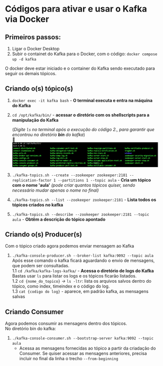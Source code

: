 # Códigos para ativar e usar o Kafka via Docker

## Primeiros passos:

1. Ligar o Docker Desktop
2. Subir o containet do Kafka para o Docker, com o código:
`docker compose up -d kafka`

O docker deve estar iniciado e o container do Kafka sendo executado para seguir os demais tópicos.

## Criando o(s) tópico(s)
1. `docker exec -it kafka bash` - **O terminal executa e entra na máquina do Kafka**  
2. `cd /opt/kafka/bin/` - **acessar o diretório com os shellscripts para a manipulação do Kafka**   

    (*Digite `ls` no terminal após a execução do código 2., para garantir que encontrou no diretório **bin** do kafka*)  
    📌  
    ![Arquitetura Kafka](https://raw.githubusercontent.com/vbs-matheus/PosGraduacao-EngDados/refs/heads/main/02.%20Processamento-de-Fluxos-Discretos-e-Continuos-de-Dados/imgs/diretorio-bin_kafka.png)
3. `./kafka-topics.sh --create --zookeeper zookeeper:2181 --replication-factor 1 --partitions 1 --topic aula` - **Cria um tópico com o nome 'aula'** *(pode criar quantos tópicos quiser, sendo necessário mudar apenas o nome no final)*
4. `./kafka-topics.sh --list --zookeeper zookeeper:2181` - **Lista todos os tópicos criados no kafka**
5. `./kafka-topics.sh --describe --zookeeper zookeeper:2181 --topic aula` - **Obtêm a descrição do tópico apontado**
   
## Criando o(s) Producer(s)
Com o tópico criado agora podemos enviar mensagem ao Kafka

1. `./kafka-console-producer.sh --broker-list kafka:9092 --topic aula`  
    Após esse comando o kafka ficará aguardando o envio de mensagens, que podem ser consultadas.    
   1.1 `cd /kafka/kafka-logs-kafka/` - **Acessa o diretório de logs do Kafka**     
    Bastas usar `ls` para listar os logs e os tópicos ficarão listados.     
   1.2 `cd {nome_do_topico}` *->* `ls -ltr`: lista os arquivos salvos dentro do tópico, como index, timeindex e o código do log.      
   1.3 `cat {codigo do log}` - aparece, em padrão kafka, as mensagens salvas

## Criando Consumer
Agora podemos consumir as mensagens dentro dos tópicos.   
No diretório bin do kafka:
1. `./kafka-console-consumer.sh --bootstrap-server kafka:9092 --topic aula`
   - Acessa as mensagens fornecidas ao tópico a partir da criadação do Consumer. Se quiser acessar as mensagens anteriores, precisa incluir no final da linha o trecho `--from-beginning`